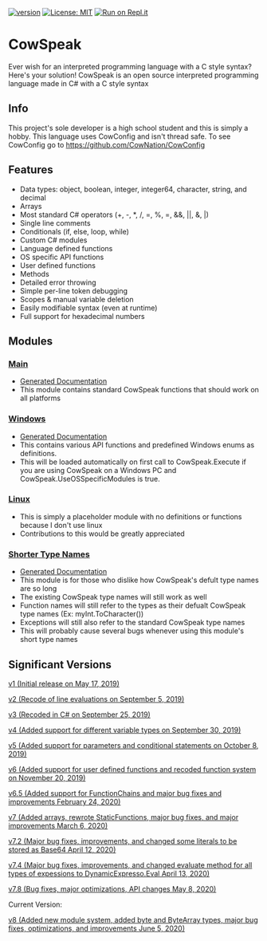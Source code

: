 
[![version](https://img.shields.io/badge/version-8-blue)](https://github.com/CowNation/CowSpeak/releases/tag/v8)
[![License: MIT](https://img.shields.io/badge/License-MIT-yellow.svg)](https://opensource.org/licenses/MIT)
[![Run on Repl.it](https://repl.it/badge/github/CowNation/CowSpeak)](https://repl.it/github/CowNation/CowSpeak)
# CowSpeak
Ever wish for an interpreted programming language with a C style syntax? Here's your solution! CowSpeak is an open source interpreted programming language made in C# with a C style syntax
## Info
This project's sole developer is a high school student and this is simply a hobby. This language uses CowConfig and isn't thread safe. To see CowConfig go to https://github.com/CowNation/CowConfig
## Features
* Data types: object, boolean, integer, integer64, character, string, and decimal
* Arrays
* Most standard C# operators (+, -, *, /, =, %, =, &&, ||, &, |)
* Single line comments
* Conditionals (if, else, loop, while)
* Custom C# modules
* Language defined functions
* OS specific API functions
* User defined functions
* Methods
* Detailed error throwing
* Simple per-line token debugging
* Scopes & manual variable deletion
* Easily modifiable syntax (even at runtime)
* Full support for hexadecimal numbers
## Modules
### [Main](https://github.com/CowNation/CowSpeak/blob/master/CowSpeak-master/Modules/Main.cs)
* [Generated Documentation](https://github.com/CowNation/CowSpeak/blob/master/CowSpeak-master/Modules/Main.md)
* This module contains standard CowSpeak functions that should work on all platforms
### [Windows](https://github.com/CowNation/CowSpeak/blob/master/CowSpeak-master/Modules/Windows.cs)
* [Generated Documentation](https://github.com/CowNation/CowSpeak/blob/master/CowSpeak-master/Modules/Windows.md)
* This contains various API functions and predefined Windows enums as definitions.
* This will be loaded automatically on first call to CowSpeak.Execute if you are using CowSpeak on a Windows PC and CowSpeak.UseOSSpecificModules is true.
### [Linux](https://github.com/CowNation/CowSpeak/blob/master/CowSpeak-master/Modules/Linux.cs)
* This is simply a placeholder module with no definitions or functions because I don't use linux
* Contributions to this would be greatly appreciated
### [Shorter Type Names](https://github.com/CowNation/CowSpeak/blob/master/CowSpeak-master/Modules/ShorterTypeNames.cs)
* [Generated Documentation](https://github.com/CowNation/CowSpeak/blob/master/CowSpeak-master/Modules/ShorterTypeNames.md)
* This module is for those who dislike how CowSpeak's defult type names are so long
* The existing CowSpeak type names will still work as well
* Function names will still refer to the types as their defualt CowSpeak type names (Ex: myInt.ToCharacter())
* Exceptions will still also refer to the standard CowSpeak type names
* This will probably cause several bugs whenever using this module's short type names
## Significant Versions
[v1 (Initial release on May 17, 2019)](https://github.com/CowNation/CowSpeak/tree/295d57e0a54622b5fc0483c6d1f163408d728aaf)

[v2 (Recode of line evaluations on September 5, 2019)](https://github.com/CowNation/CowSpeak/tree/75c0002235ae917f6d7070cbc35dbfa2c4bb56a8)

[v3 (Recoded in C# on September 25, 2019)](https://github.com/CowNation/CowSpeak/tree/dc7ad0acd7648f64796d9b953425475d3b484e84)

[v4 (Added support for different variable types on September 30, 2019)](https://github.com/CowNation/CowSpeak/tree/90227f3c37685d1286094b6b637fd45f392e4ff5)

[v5 (Added support for parameters and conditional statements on October 8, 2019)](https://github.com/CowNation/CowSpeak/tree/72e3cfb9407a0c6485eb1945b61467331320e43f)

[v6 (Added support for user defined functions and recoded function system on November 20, 2019)](https://github.com/CowNation/CowSpeak/tree/b6c29a7e948dfcfc52dbf721a62bf82a8de469c1)

[v6.5 (Added support for FunctionChains and major bug fixes and improvements February 24, 2020)](https://github.com/CowNation/CowSpeak/tree/6b94fee059b53e8fea5a3d3efa2a0c5ad34b1b86)

[v7 (Added arrays, rewrote StaticFunctions, major bug fixes, and major improvements March 6, 2020)](https://github.com/CowNation/CowSpeak/tree/84b3b0d5186592d87e96f47a9dc55a744850e70a)

[v7.2 (Major bug fixes, improvements, and changed some literals to be stored as Base64 April 12, 2020)](https://github.com/CowNation/CowSpeak/tree/a44ebfbb8b1a31a5ead65aec6e162512a1b7cf72)

[v7.4 (Major bug fixes, improvements, and changed evaluate method for all types of expessions to DynamicExpresso.Eval April 13, 2020)](https://github.com/CowNation/CowSpeak/tree/71d8f40caf78fdbf9bfe6d41cf28a2781297504a)

[v7.8 (Bug fixes, major optimizations, API changes May 8, 2020)](https://github.com/CowNation/CowSpeak/tree/e5c7222d50f190ef07f464169d6971d17bcc4d10)

Current Version:

[v8 (Added new module system, added byte and ByteArray types, major bug fixes, optimizations, and improvements June 5, 2020)](https://github.com/CowNation/CowSpeak)
